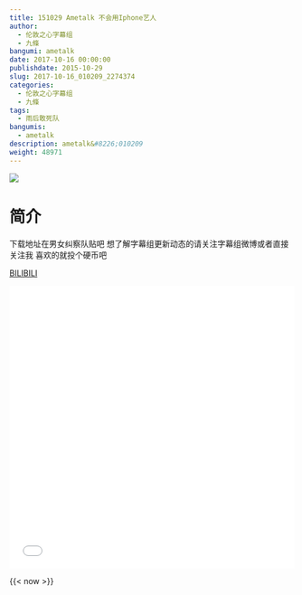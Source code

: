 ```yaml
---
title: 151029 Ametalk 不会用Iphone艺人
author: 
  - 伦敦之心字幕组
  - 九條
bangumi: ametalk
date: 2017-10-16 00:00:00
publishdate: 2015-10-29
slug: 2017-10-16_010209_2274374
categories: 
  - 伦敦之心字幕组
  - 九條
tags: 
  - 雨后敢死队
bangumis: 
  - ametalk
description: ametalk&#8226;010209
weight: 48971
---
```


![](https://i.imgur.com/RNAaWOE.jpg)

# 简介  
下载地址在男女纠察队贴吧 想了解字幕组更新动态的请关注字幕组微博或者直接关注我 喜欢的就投个硬币吧

  [BILIBILI](https://www.bilibili.com/video/av2274374/)


<div class="vcontainer">  <iframe class='video' src="//www.bilibili.com/blackboard/player.html?cid=3545655&aid=2274374" width="100%" height="500" frameborder="0" allowfullscreen="allowfullscreen"></iframe></div>

{{< now >}}
